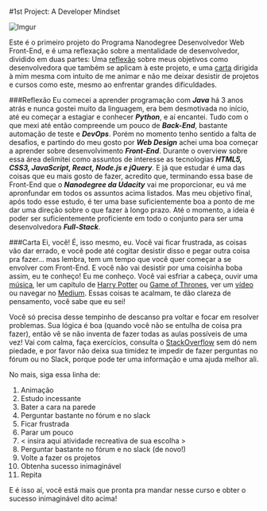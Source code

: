 #1st Project: A Developer Mindset

![Imgur](http://i.imgur.com/BwDZHsR.png "Front-End Nanodegree Program")

Este é o primeiro projeto do Programa Nanodegree Desenvolvedor Web Front-End, e é uma reflexação sobre a mentalidade de desenvolvedor, dividido em duas partes: Uma [reflexão](#reflexão) sobre meus objetivos como desenvolvedora que também se aplicam à este projeto, e uma [carta](#carta) dirigida à mim mesma com intuito de me animar e não me deixar desistir de projetos e cursos como este, mesmo ao enfrentar grandes dificuldades.

###Reflexão
Eu comecei a aprender programação com ___Java___ há 3 anos atrás e nunca gostei muito da linguagem, era bem desmotivada no início, até eu começar a estagiar e conhecer ___Python___, e aí encantei. Tudo com o que mexi até então compreende um pouco de ___Back-End___, bastante automação de teste e ___DevOps___. Porém no momento tenho sentido a falta de desafios, e partindo do meu gosto por ___Web Design___ achei uma boa começar a aprender sobre desenvolvimento ___Front-End___. Durante o overview sobre essa área delimitei como assuntos de interesse as tecnologias ___HTML5, CSS3, JavaScript, React, Node.js e jQuery___. E já que estudar é uma das coisas que eu mais gosto de fazer, acredito que, terminando essa base de Front-End que o ___Nanodegree da Udacity___ vai me proporcionar, eu vá me apronfundar em todos os assuntos acima listados. Mas meu objetivo final, após todo esse estudo, é ter uma base suficientemente boa a ponto de me dar uma direção sobre o que fazer à longo prazo. Até o momento, a ideia é poder ser suficientemente proficiente em todo o conjunto para ser uma desenvolvedora ___Full-Stack___.

###Carta
Ei, você! É, isso mesmo, eu. Você vai ficar frustrada, as coisas vão dar errado, e você pode até cogitar desistir disso e pegar outra coisa pra fazer... mas lembra, tem um tempo que você quer começar a se envolver com Front-End. E você não vai desistir por uma coisinha boba assim, eu te conheço! Eu me conheço. Você vai esfriar a cabeça, ouvir uma [música](https://open.spotify.com/user/12151865370/playlist/2JG7F93LeVKpCIwJjeeWkb), ler um capítulo de [Harry Potter](https://www.amazon.com.br/Harry-Potter-Complete-Collection-1-7-ebook/dp/B01B3DKROQ/ref=tmm_kin_swatch_0?_encoding=UTF8&qid=&sr=) ou [Game of Thrones](https://www.amazon.com.br/Box-Prata-Cr%C3%B4nicas-Gelo-Volumes/dp/8544103189/ref=tmm_other_meta_binding_swatch_0?_encoding=UTF8&qid=1497917983&sr=1-1-catcorr), ver um [vídeo](https://www.youtube.com/watch?v=UP8OeO7tOYQ) ou navegar no [Medium](https://medium.com/@izabelaborges_4791). Essas coisas te acalmam, te dão clareza de pensamento, você sabe que eu sei! 

Você só precisa desse tempinho de descanso pra voltar e focar em resolver problemas. Sua lógica é boa (quando você não se entulha de coisa pra fazer), então vê se não inventa de fazer todas as aulas possíveis de uma vez! Vai com calma, faça exercícios, consulta o [StackOverflow](http://stackoverflow.com/) sem dó nem piedade, e por favor não deixa sua timidez te impedir de fazer perguntas no fórum ou no Slack, porque pode ter uma informação e uma ajuda melhor ali. 

No mais, siga essa linha de:
1. Animação
2. Estudo incessante
3. Bater a cara na parede
3. Perguntar bastante no fórum e no slack
4. Ficar frustrada
5. Parar um pouco
6. < insira aqui atividade recreativa de sua escolha >
7. Perguntar bastante no fórum e no slack (de novo!)
8. Volte a fazer os projetos 
9. Obtenha sucesso inimaginável
10. Repita

E é isso aí, você está mais que pronta pra mandar nesse curso e obter o sucesso inimaginável dito acima!
